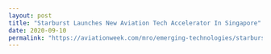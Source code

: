 ```yaml
---
layout: post
title: "Starburst Launches New Aviation Tech Accelerator In Singapore"
date: 2020-09-10
permalink: "https://aviationweek.com/mro/emerging-technologies/starburst-launches-new-aviation-tech-accelerator-singapore"
---
```

